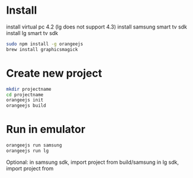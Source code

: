 Install
====
install virtual pc 4.2 (lg does not support 4.3)
install samsung smart tv sdk
install lg smart tv sdk

```bash
sudo npm install -g orangeejs
brew install graphicsmagick
```

Create new project
====

```bash
mkdir projectname
cd projectname
orangeejs init 
orangeejs build
```

Run in emulator
====

```bash
orangeejs run samsung
orangeejs run lg
```

Optional:
in samsung sdk, import project from build/samsung 
in lg sdk, import project from 




